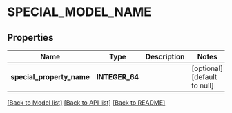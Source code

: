 # SPECIAL_MODEL_NAME

## Properties
Name | Type | Description | Notes
------------ | ------------- | ------------- | -------------
**special_property_name** | **INTEGER_64** |  | [optional] [default to null]

[[Back to Model list]](../README.md#documentation-for-models) [[Back to API list]](../README.md#documentation-for-api-endpoints) [[Back to README]](../README.md)


